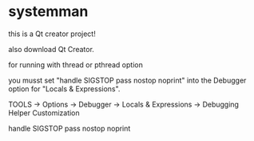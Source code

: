 # systemman

this is a Qt creator project!

also download Qt Creator.

for running with thread or pthread option

you musst set "handle SIGSTOP pass nostop noprint" into the Debugger option for "Locals & Expressions".

TOOLS -> Options -> Debugger -> Locals & Expressions -> Debugging Helper Customization

handle SIGSTOP pass nostop noprint
